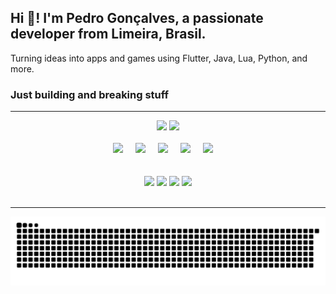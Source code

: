<h2 align="left">Hi 👋! I'm Pedro Gonçalves, a passionate developer from Limeira, Brasil.</h2>
<p align="left">Turning ideas into apps and games using Flutter, Java, Lua, Python, and more.</p>

<h3>Just building and breaking stuff</h3>
<hr>

<div align="center">
  <img src="https://github-readme-stats.vercel.app/api?username=pedrokGs&show_icons=true&theme=dracula&count_private=true" height="150" />
  <img src="https://github-readme-stats.vercel.app/api/top-langs?username=pedrokGs&layout=compact&theme=dracula&langs_count=5" height="150" />
</div>

<br>

<div align="center">
  <img src="https://cdn.jsdelivr.net/gh/devicons/devicon/icons/flutter/flutter-original.svg" height="30" />
  <img width="12" /> 
  <img src="https://cdn.jsdelivr.net/gh/devicons/devicon/icons/dart/dart-original.svg" height="30" />
  <img width="12" />
  <img src="https://cdn.jsdelivr.net/gh/devicons/devicon/icons/lua/lua-original.svg" height="30" />
  <img width="12" />
  <img src="https://cdn.jsdelivr.net/gh/devicons/devicon/icons/figma/figma-original.svg" height="30" />
  <img width="12" />
    <img src="https://cdn.jsdelivr.net/gh/devicons/devicon/icons/javascript/javascript-original.svg" height="30" />
  <img width="12" />
</div>

<br>

<!--
## 🚀 Projetos em Destaque

| Projeto           | Descrição                    | Tecnologias           | Link                                   |
|-------------------|------------------------------|----------------------|----------------------------------------|
| 🎮 Game Demo       | Jogo simples em Flutter       | Flutter, Dart        | [GitHub](https://github.com/pedrokGs/game-demo)  |
| 🌐 Portfolio Web  | Meu website pessoal           | HTML, CSS, JS        | [Demo](https://pedrokgs.github.io)   |
-->
<br>

<div align="center">
  <img src="https://img.shields.io/static/v1?message=YouTube&logo=youtube&color=FF0000&style=for-the-badge" height="35" />
  <img src="https://img.shields.io/static/v1?message=Instagram&logo=instagram&color=E4405F&style=for-the-badge" height="35" />
  <img src="https://img.shields.io/static/v1?message=LinkedIn&logo=linkedin&color=0077B5&style=for-the-badge" height="35" />
  <img src="https://img.shields.io/static/v1?message=Discord&logo=discord&color=7289DA&style=for-the-badge" height="35" />
</div>

<br>

---

<p align="center">
  <img src="https://raw.githubusercontent.com/pedroKgs/pedroKgs/output/snake.svg" alt="Snake animation" />
</p>
